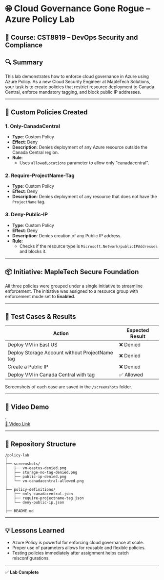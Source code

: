 # 🌐 Cloud Governance Gone Rogue – Azure Policy Lab

## 📘 Course: CST8919 – DevOps Security and Compliance

## 🔍 Summary
This lab demonstrates how to enforce cloud governance in Azure using Azure Policy. As a new Cloud Security Engineer at MapleTech Solutions, your task is to create policies that restrict resource deployment to Canada Central, enforce mandatory tagging, and block public IP addresses.

---

## 📜 Custom Policies Created

### 1. **Only-CanadaCentral**
- **Type**: Custom Policy
- **Effect**: Deny
- **Description**: Denies deployment of any Azure resource outside the Canada Central region.
- **Rule**:
  - Uses `allowedLocations` parameter to allow only "canadacentral".

### 2. **Require-ProjectName-Tag**
- **Type**: Custom Policy
- **Effect**: Deny
- **Description**: Denies deployment of any resource that does not have the `ProjectName` tag.

### 3. **Deny-Public-IP**
- **Type**: Custom Policy
- **Effect**: Deny
- **Description**: Denies creation of any Public IP address.
- **Rule**:
  - Checks if the resource type is `Microsoft.Network/publicIPAddresses` and blocks it.

---

## 📦 Initiative: MapleTech Secure Foundation
All three policies were grouped under a single initiative to streamline enforcement. The initiative was assigned to a resource group with enforcement mode set to **Enabled**.

---

## 🧪 Test Cases & Results

| Action                                         | Expected Result |
|------------------------------------------------|------------------|
| Deploy VM in East US                          | ❌ Denied         |
| Deploy Storage Account without ProjectName tag| ❌ Denied         |
| Create a Public IP                            | ❌ Denied         |
| Deploy VM in Canada Central with tag          | ✅ Allowed        |

Screenshots of each case are saved in the `/screenshots` folder.

---

## 🎥 Video Demo
:  
[🔗 Video Link](https://your-video-link-here.com)

---

## 📁 Repository Structure

```
/policy-lab
│
├── screenshots/
│   ├── vm-eastus-denied.png
│   ├── storage-no-tag-denied.png
│   ├── public-ip-denied.png
│   └── vm-canadacentral-allowed.png
│
├── policy-definitions/
│   ├── only-canadacentral.json
│   ├── require-projectname-tag.json
│   └── deny-public-ip.json
│
├── README.md
```

---

## 💡 Lessons Learned
- Azure Policy is powerful for enforcing cloud governance at scale.
- Proper use of parameters allows for reusable and flexible policies.
- Testing policies immediately after assignment helps catch misconfigurations.

---

✅ **Lab Complete**
